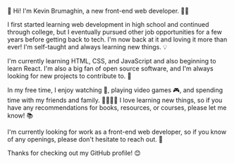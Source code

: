 👋 Hi! I'm Kevin Brumaghin, a new front-end web developer. 👩‍💻

I first started learning web development in high school and continued through college, but I eventually pursued other job opportunities for a few years before getting back to tech.
I'm now back at it and loving it more than ever! I'm self-taught and always learning new things. 💡

I'm currently learning HTML, CSS, and JavaScript and also beginning to learn React.
I'm also a big fan of open source software, and I'm always looking for new projects to contribute to. 🤝

In my free time, I enjoy watching 🏈, playing video games 🎮, and spending time with my friends and family. 👨‍👩‍👧‍👦 
I love learning new things, so if you have any recommendations for books, resources, or courses, please let me know! 📚

I'm currently looking for work as a front-end web developer, so if you know of any openings, please don't hesitate to reach out. 📨

Thanks for checking out my GitHub profile! 😊
